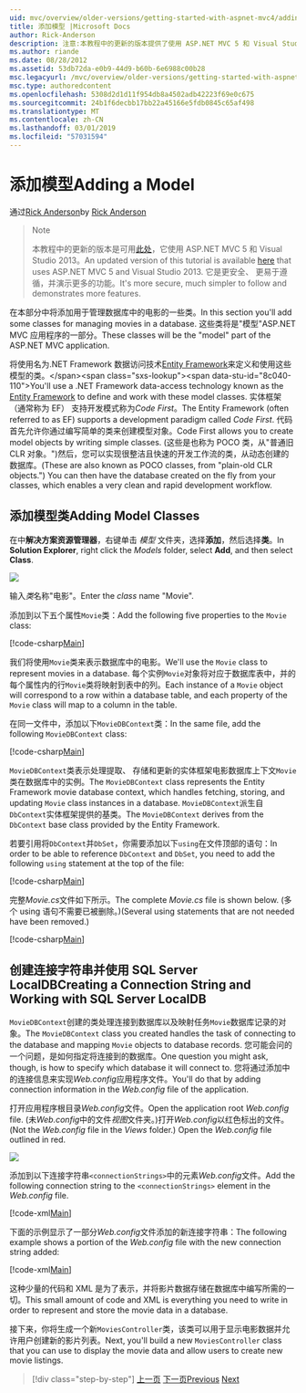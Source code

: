 ```yaml
---
uid: mvc/overview/older-versions/getting-started-with-aspnet-mvc4/adding-a-model
title: 添加模型 |Microsoft Docs
author: Rick-Anderson
description: 注意:本教程中的更新的版本提供了使用 ASP.NET MVC 5 和 Visual Studio 2013。 它是更安全、 更易于遵循，并演示...
ms.author: riande
ms.date: 08/28/2012
ms.assetid: 53db72da-e0b9-44d9-b60b-6e6988c00b28
msc.legacyurl: /mvc/overview/older-versions/getting-started-with-aspnet-mvc4/adding-a-model
msc.type: authoredcontent
ms.openlocfilehash: 5308d2d1d11f954db8a4502adb42223f69e0c675
ms.sourcegitcommit: 24b1f6decbb17bb22a45166e5fdb0845c65af498
ms.translationtype: MT
ms.contentlocale: zh-CN
ms.lasthandoff: 03/01/2019
ms.locfileid: "57031594"
---
```

<a name="adding-a-model"></a><span data-ttu-id="8c040-104">添加模型</span><span class="sxs-lookup"><span data-stu-id="8c040-104">Adding a Model</span></span>
====================
<span data-ttu-id="8c040-105">通过[Rick Anderson]((https://twitter.com/RickAndMSFT))</span><span class="sxs-lookup"><span data-stu-id="8c040-105">by [Rick Anderson]((https://twitter.com/RickAndMSFT))</span></span>

> > [!NOTE]
> > <span data-ttu-id="8c040-106">本教程中的更新的版本是可用[此处](../../getting-started/introduction/getting-started.md)，它使用 ASP.NET MVC 5 和 Visual Studio 2013。</span><span class="sxs-lookup"><span data-stu-id="8c040-106">An updated version of this tutorial is available [here](../../getting-started/introduction/getting-started.md) that uses ASP.NET MVC 5 and Visual Studio 2013.</span></span> <span data-ttu-id="8c040-107">它是更安全、 更易于遵循，并演示更多的功能。</span><span class="sxs-lookup"><span data-stu-id="8c040-107">It's more secure, much simpler to follow and demonstrates more features.</span></span>


<span data-ttu-id="8c040-108">在本部分中将添加用于管理数据库中的电影的一些类。</span><span class="sxs-lookup"><span data-stu-id="8c040-108">In this section you'll add some classes for managing movies in a database.</span></span> <span data-ttu-id="8c040-109">这些类将是&quot;模型&quot;ASP.NET MVC 应用程序的一部分。</span><span class="sxs-lookup"><span data-stu-id="8c040-109">These classes will be the &quot;model&quot; part of the ASP.NET MVC application.</span></span>

<span data-ttu-id="8c040-110">将使用名为.NET Framework 数据访问技术[Entity Framework](https://msdn.microsoft.com/library/bb399572(VS.110).aspx)来定义和使用这些模型的类。</span><span class="sxs-lookup"><span data-stu-id="8c040-110">You'll use a .NET Framework data-access technology known as the [Entity Framework](https://msdn.microsoft.com/library/bb399572(VS.110).aspx) to define and work with these model classes.</span></span> <span data-ttu-id="8c040-111">实体框架 （通常称为 EF） 支持开发模式称为*Code First*。</span><span class="sxs-lookup"><span data-stu-id="8c040-111">The Entity Framework (often referred to as EF) supports a development paradigm called *Code First*.</span></span> <span data-ttu-id="8c040-112">代码首先允许你通过编写简单的类来创建模型对象。</span><span class="sxs-lookup"><span data-stu-id="8c040-112">Code First allows you to create model objects by writing simple classes.</span></span> <span data-ttu-id="8c040-113">(这些是也称为 POCO 类，从&quot;普通旧 CLR 对象。&quot;)然后，您可以实现很整洁且快速的开发工作流的类，从动态创建的数据库。</span><span class="sxs-lookup"><span data-stu-id="8c040-113">(These are also known as POCO classes, from &quot;plain-old CLR objects.&quot;) You can then have the database created on the fly from your classes, which enables a very clean and rapid development workflow.</span></span>

## <a name="adding-model-classes"></a><span data-ttu-id="8c040-114">添加模型类</span><span class="sxs-lookup"><span data-stu-id="8c040-114">Adding Model Classes</span></span>

<span data-ttu-id="8c040-115">在中**解决方案资源管理器**，右键单击 *模型* 文件夹，选择**添加**，然后选择**类**。</span><span class="sxs-lookup"><span data-stu-id="8c040-115">In **Solution Explorer**, right click the *Models* folder, select **Add**, and then select **Class**.</span></span>

![](adding-a-model/_static/image1.png)

<span data-ttu-id="8c040-116">输入*类*名称&quot;电影&quot;。</span><span class="sxs-lookup"><span data-stu-id="8c040-116">Enter the *class* name &quot;Movie&quot;.</span></span>

<span data-ttu-id="8c040-117">添加到以下五个属性`Movie`类：</span><span class="sxs-lookup"><span data-stu-id="8c040-117">Add the following five properties to the `Movie` class:</span></span>

[!code-csharp[Main](adding-a-model/samples/sample1.cs)]

<span data-ttu-id="8c040-118">我们将使用`Movie`类来表示数据库中的电影。</span><span class="sxs-lookup"><span data-stu-id="8c040-118">We'll use the `Movie` class to represent movies in a database.</span></span> <span data-ttu-id="8c040-119">每个实例`Movie`对象将对应于数据库表中，并的每个属性内的行`Movie`类将映射到表中的列。</span><span class="sxs-lookup"><span data-stu-id="8c040-119">Each instance of a `Movie` object will correspond to a row within a database table, and each property of the `Movie` class will map to a column in the table.</span></span>

<span data-ttu-id="8c040-120">在同一文件中，添加以下`MovieDBContext`类：</span><span class="sxs-lookup"><span data-stu-id="8c040-120">In the same file, add the following `MovieDBContext` class:</span></span>

[!code-csharp[Main](adding-a-model/samples/sample2.cs)]

<span data-ttu-id="8c040-121">`MovieDBContext`类表示处理提取、 存储和更新的实体框架电影数据库上下文`Movie`类在数据库中的实例。</span><span class="sxs-lookup"><span data-stu-id="8c040-121">The `MovieDBContext` class represents the Entity Framework movie database context, which handles fetching, storing, and updating `Movie` class instances in a database.</span></span> <span data-ttu-id="8c040-122">`MovieDBContext`派生自`DbContext`实体框架提供的基类。</span><span class="sxs-lookup"><span data-stu-id="8c040-122">The `MovieDBContext` derives from the `DbContext` base class provided by the Entity Framework.</span></span>

<span data-ttu-id="8c040-123">若要引用将`DbContext`并`DbSet`，你需要添加以下`using`在文件顶部的语句：</span><span class="sxs-lookup"><span data-stu-id="8c040-123">In order to be able to reference `DbContext` and `DbSet`, you need to add the following `using` statement at the top of the file:</span></span>

[!code-csharp[Main](adding-a-model/samples/sample3.cs)]

<span data-ttu-id="8c040-124">完整*Movie.cs*文件如下所示。</span><span class="sxs-lookup"><span data-stu-id="8c040-124">The complete *Movie.cs* file is shown below.</span></span> <span data-ttu-id="8c040-125">(多个 using 语句不需要已被删除。)</span><span class="sxs-lookup"><span data-stu-id="8c040-125">(Several using statements that are not needed have been removed.)</span></span>

[!code-csharp[Main](adding-a-model/samples/sample4.cs)]

## <a name="creating-a-connection-string-and-working-with-sql-server-localdb"></a><span data-ttu-id="8c040-126">创建连接字符串并使用 SQL Server LocalDB</span><span class="sxs-lookup"><span data-stu-id="8c040-126">Creating a Connection String and Working with SQL Server LocalDB</span></span>

<span data-ttu-id="8c040-127">`MovieDBContext`创建的类处理连接到数据库以及映射任务`Movie`数据库记录的对象。</span><span class="sxs-lookup"><span data-stu-id="8c040-127">The `MovieDBContext` class you created handles the task of connecting to the database and mapping `Movie` objects to database records.</span></span> <span data-ttu-id="8c040-128">您可能会问的一个问题，是如何指定将连接到的数据库。</span><span class="sxs-lookup"><span data-stu-id="8c040-128">One question you might ask, though, is how to specify which database it will connect to.</span></span> <span data-ttu-id="8c040-129">您将通过添加中的连接信息来实现*Web.config*应用程序文件。</span><span class="sxs-lookup"><span data-stu-id="8c040-129">You'll do that by adding connection information in the *Web.config* file of the application.</span></span>

<span data-ttu-id="8c040-130">打开应用程序根目录*Web.config*文件。</span><span class="sxs-lookup"><span data-stu-id="8c040-130">Open the application root *Web.config* file.</span></span> <span data-ttu-id="8c040-131">(未*Web.config*中的文件*视图*文件夹。)打开*Web.config*以红色标出的文件。</span><span class="sxs-lookup"><span data-stu-id="8c040-131">(Not the *Web.config* file in the *Views* folder.) Open the *Web.config* file outlined in red.</span></span>

![](adding-a-model/_static/image2.png)

<span data-ttu-id="8c040-132">添加到以下连接字符串`<connectionStrings>`中的元素*Web.config*文件。</span><span class="sxs-lookup"><span data-stu-id="8c040-132">Add the following connection string to the `<connectionStrings>` element in the *Web.config* file.</span></span>

[!code-xml[Main](adding-a-model/samples/sample5.xml)]

<span data-ttu-id="8c040-133">下面的示例显示了一部分*Web.config*文件添加的新连接字符串：</span><span class="sxs-lookup"><span data-stu-id="8c040-133">The following example shows a portion of the *Web.config* file with the new connection string added:</span></span>

[!code-xml[Main](adding-a-model/samples/sample6.xml?highlight=6-9)]

<span data-ttu-id="8c040-134">这种少量的代码和 XML 是为了表示，并将影片数据存储在数据库中编写所需的一切。</span><span class="sxs-lookup"><span data-stu-id="8c040-134">This small amount of code and XML is everything you need to write in order to represent and store the movie data in a database.</span></span>

<span data-ttu-id="8c040-135">接下来，你将生成一个新`MoviesController`类，该类可以用于显示电影数据并允许用户创建新的影片列表。</span><span class="sxs-lookup"><span data-stu-id="8c040-135">Next, you'll build a new `MoviesController` class that you can use to display the movie data and allow users to create new movie listings.</span></span>

> [!div class="step-by-step"]
> <span data-ttu-id="8c040-136">[上一页](adding-a-view.md)
> [下一页](accessing-your-models-data-from-a-controller.md)</span><span class="sxs-lookup"><span data-stu-id="8c040-136">[Previous](adding-a-view.md)
[Next](accessing-your-models-data-from-a-controller.md)</span></span>
